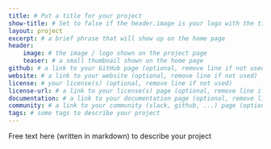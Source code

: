 ```yaml
---
title: # Put a title for your project
show-title: # Set to false if the header.image is your logo with the tile of the project, false otherwise
layout: project
excerpt: # a brief phrase that will show up on the home page
header:
    image: # the image / logo shown on the project page
    teaser: # a small thumbnail shown on the home page
github: # a link to your GitHub page (optional, remove line if not used)
website: # a link to your website (optional, remove line if not used)
license: # your license(s) (optional, remove line if not used)
license-url: # a link to your license(s) page (optional, remove line if not used)
documentation: # a link to your documentation page (optional, remove line if not used)
community: # a link to your community (slack, github, ...) page (optional, remove line if not used)
tags: # some tags to describe your project
---
```


Free text here (written in markdown) to describe your project